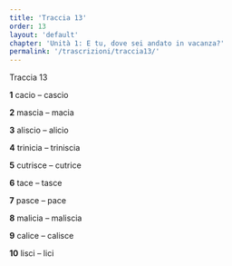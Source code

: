 ```yaml
---
title: 'Traccia 13'
order: 13
layout: 'default'
chapter: 'Unità 1: E tu, dove sei andato in vacanza?'
permalink: '/trascrizioni/traccia13/'
---
```


Traccia 13

**1** cacio – cascio

**2** mascia – macia

**3** aliscio – alicio

**4** trinicia – triniscia

**5** cutrisce – cutrice

**6** tace – tasce

**7** pasce – pace

**8** malicia – maliscia

**9** calice – calisce

**10** lisci – lici
